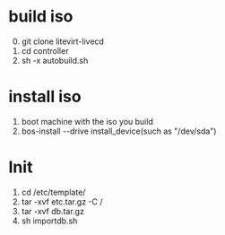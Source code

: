 build iso
=========
0. git clone litevirt-livecd
1. cd controller  
2. sh -x autobuild.sh   

install iso
===========

1. boot machine with the iso you build   
2. bos-install --drive install_device(such as "/dev/sda")

Init
====
1. cd /etc/template/
2. tar -xvf etc.tar.gz -C /
3. tar -xvf db.tar.gz
4. sh importdb.sh

